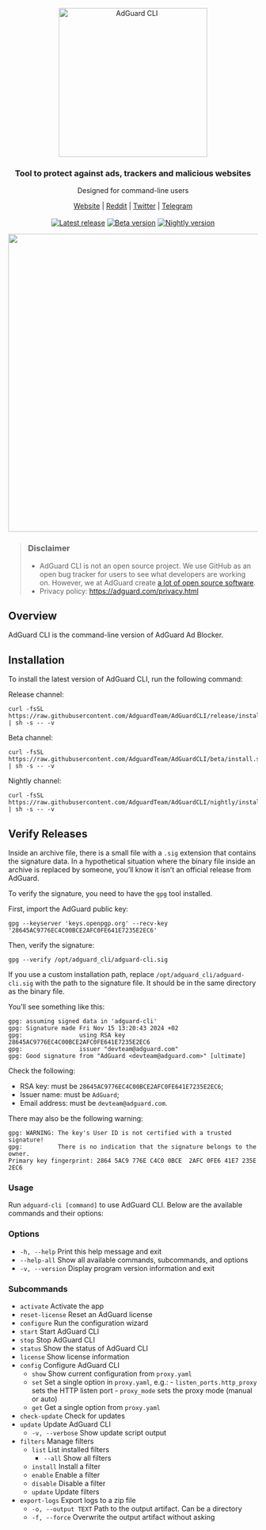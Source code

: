 <p align="center">
<picture>
<source media="(prefers-color-scheme: dark)" srcset="https://cdn.adguard.com/public/Adguard/Common/Logos/ag_logo_dark_cli.svg" width="300px" alt="AdGuard CLI" />
<img src="https://cdn.adguard.com/public/Adguard/Common/Logos/ag_logo_light_cli.svg?" width="300px" alt="AdGuard CLI" />
</picture>
</p>

<h3 align="center">Tool to protect against ads, trackers and malicious websites</h3>

<p align="center">
  Designed for command-line users 
</p>

<p align="center">
    <a href="https://adguard.com/">Website</a> |
    <a href="https://reddit.com/r/Adguard">Reddit</a> |
    <a href="https://twitter.com/AdGuard">Twitter</a> |
    <a href="https://t.me/adguard_en">Telegram</a>
    <br /><br />
    <a href="https://github.com/AdguardTeam/AdguardCLI/releases/"><img src="https://img.shields.io/github/tag/AdguardTeam/AdGuardCLI.svg?label=release&filter=*release" alt="Latest release" /></a>
    <a href="https://github.com/AdguardTeam/AdguardCLI/releases/"><img src="https://img.shields.io/github/tag-pre/AdguardTeam/AdGuardCLI.svg?label=beta&filter=*beta" alt="Beta version" /></a>
    <a href="https://github.com/AdguardTeam/AdguardCLI/releases/"><img src="https://img.shields.io/github/tag-pre/AdguardTeam/AdGuardCLI.svg?label=nightly&filter=*nightly" alt="Nightly version" /></a>

<p align="center">
<img src="https://cdn.adtidy.org/content/release_notes/ad_blocker/cli/v1.0/adguardcli-proxy_start.gif" width = "600"px>
</p>

> ### Disclaimer
>* AdGuard CLI is not an open source project. We use GitHub as an open bug tracker for users to see what developers are working on. However, we at AdGuard create [a lot of open source software](https://github.com/search?o=desc&q=topic%3Aopen-source+org%3AAdguardTeam+fork%3Atrue&s=stars&type=Repositories).
> * Privacy policy: https://adguard.com/privacy.html

## Overview

AdGuard CLI is the command-line version of AdGuard Ad Blocker.

## Installation

To install the latest version of AdGuard CLI, run the following command:

Release channel:

```shell
curl -fsSL https://raw.githubusercontent.com/AdguardTeam/AdGuardCLI/release/install.sh | sh -s -- -v
```

Beta channel:

```shell
curl -fsSL https://raw.githubusercontent.com/AdguardTeam/AdGuardCLI/beta/install.sh | sh -s -- -v
```

Nightly channel:

```shell
curl -fsSL https://raw.githubusercontent.com/AdguardTeam/AdGuardCLI/nightly/install.sh | sh -s -- -v
```

## Verify Releases

Inside an archive file, there is a small file with a `.sig` extension that contains the signature data. In a hypothetical situation where the binary file inside an archive is replaced by someone, you’ll know it isn’t an official release from AdGuard.

To verify the signature, you need to have the `gpg` tool installed.

First, import the AdGuard public key:

```shell
gpg --keyserver 'keys.openpgp.org' --recv-key '28645AC9776EC4C00BCE2AFC0FE641E7235E2EC6'
```

Then, verify the signature:

```shell
gpg --verify /opt/adguard_cli/adguard-cli.sig 
```  

If you use a custom installation path, replace `/opt/adguard_cli/adguard-cli.sig` with the path to the signature file. It should be in the same directory as the binary file.

You’ll see something like this:

```
gpg: assuming signed data in 'adguard-cli'
gpg: Signature made Fri Nov 15 13:20:43 2024 +02
gpg:                using RSA key 28645AC9776EC4C00BCE2AFC0FE641E7235E2EC6
gpg:                issuer "devteam@adguard.com"
gpg: Good signature from "AdGuard <devteam@adguard.com>" [ultimate]
```

Check the following:
- RSA key: must be `28645AC9776EC4C00BCE2AFC0FE641E7235E2EC6`;
- Issuer name: must be `AdGuard`;
- Email address: must be `devteam@adguard.com`.

There may also be the following warning:

```
gpg: WARNING: The key's User ID is not certified with a trusted signature!
gpg:          There is no indication that the signature belongs to the owner.
Primary key fingerprint: 2864 5AC9 776E C4C0 0BCE  2AFC 0FE6 41E7 235E 2EC6
```

### Usage

Run `adguard-cli [command]` to use AdGuard CLI. Below are the available commands and their options:

### Options

- `-h, --help`                   Print this help message and exit
- `--help-all`                   Show all available commands, subcommands, and options
- `-v, --version`                Display program version information and exit

### Subcommands

- `activate`                     Activate the app
- `reset-license`                Reset an AdGuard license
- `configure`                    Run the configuration wizard
- `start`                        Start AdGuard CLI
- `stop`                         Stop AdGuard CLI
- `status`                       Show the status of AdGuard CLI
- `license`                      Show license information
- `config`                       Configure AdGuard CLI
    - `show`                     Show current configuration from `proxy.yaml`
    - `set`                      Set a single option in `proxy.yaml`, e.g.:
                                    - `listen_ports.http_proxy` sets the HTTP listen port
                                    - `proxy_mode` sets the proxy mode (manual or auto)
    - `get`                      Get a single option from `proxy.yaml`
- `check-update`                 Check for updates
- `update`                       Update AdGuard CLI
    - `-v, --verbose`            Show update script output
- `filters`                      Manage filters
    - `list`                     List installed filters
        - `--all`                Show all filters
    - `install`                  Install a filter
    - `enable`                   Enable a filter
    - `disable`                  Disable a filter
    - `update`                   Update filters
- `export-logs`                  Export logs to a zip file
    - `-o, --output TEXT`        Path to the output artifact. Can be a directory
    - `-f, --force`              Overwrite the output artifact without asking
